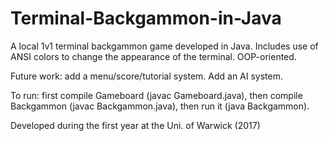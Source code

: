 # Terminal-Backgammon-in-Java
A local 1v1 terminal backgammon game developed in Java. Includes use of ANSI colors to change the appearance of the terminal. OOP-oriented.

Future work: add a menu/score/tutorial system. Add an AI system.

To run: first compile Gameboard (javac Gameboard.java), then compile Backgammon (javac Backgammon.java), then run it (java Backgammon).

Developed during the first year at the Uni. of Warwick (2017)
